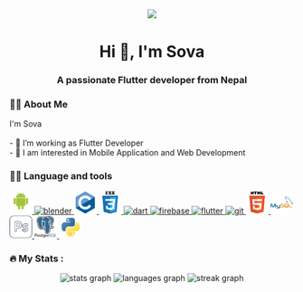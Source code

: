<div align="center">
<!--    <img height="200" src="https://y.yarn.co/40ef945e-7263-4e3a-b38f-826dcc071b59_text.gif" />
   <img height="200" src="https://media3.giphy.com/media/l0IylSajlbPRFxH8Y/giphy.gif?cid=6c09b952mld3z244sz8yrm401x2c6hnh2e2fagz999ic1gt6&ep=v1_internal_gif_by_id&rid=giphy.gif&ct=g" />
   <img height="200" src="https://y.yarn.co/daa13d60-24d7-4779-a97b-c0985c695462_text.gif" /> 
    <img height="200" src="https://y.yarn.co/4b7a18ec-2445-4a80-81ae-a898b1959ad1_text.gif" />  -->

</div>



<div align="center">
  <img src="https://visitor-badge.laobi.icu/badge?page_id=sovaamahato&"  />
</div>
<h1 align="center">Hi 👋, I'm Sova</h1>
<h3 align="center">A passionate Flutter developer from Nepal</h3>
<h3 align="left">👩‍💻  About Me</h3>

<p align="left">I'm Sova<br><br>- 🔭 I’m working as Flutter Developer<br>- 💯 I am interested in Mobile Application and Web Development</p>

<h3 align="left">🧑‍💻 Language and tools</h3>
<p align="left"> 
  <a href="https://developer.android.com" target="_blank" rel="noreferrer"> <img src="https://raw.githubusercontent.com/devicons/devicon/master/icons/android/android-original-wordmark.svg" alt="android" width="40" height="40"/> </a> <a href="https://www.blender.org/" target="_blank" rel="noreferrer"> <img src="https://download.blender.org/branding/community/blender_community_badge_white.svg" alt="blender" width="40" height="40"/> </a>  </a> <a href="https://www.cprogramming.com/" target="_blank" rel="noreferrer"> <img src="https://raw.githubusercontent.com/devicons/devicon/master/icons/c/c-original.svg" alt="c" width="40" height="40"/> </a> <a href="https://www.w3schools.com/cpp/" target="_blank" rel="noreferrer">  </a> <a href="https://www.w3schools.com/css/" target="_blank" rel="noreferrer"> <img src="https://raw.githubusercontent.com/devicons/devicon/master/icons/css3/css3-original-wordmark.svg" alt="css3" width="40" height="40"/> </a> <a href="https://dart.dev" target="_blank" rel="noreferrer"> <img src="https://www.vectorlogo.zone/logos/dartlang/dartlang-icon.svg" alt="dart" width="40" height="40"/> </a>  </a> <a href="https://firebase.google.com/" target="_blank" rel="noreferrer"> <img src="https://www.vectorlogo.zone/logos/firebase/firebase-icon.svg" alt="firebase" width="40" height="40"/> </a> <a href="https://flutter.dev" target="_blank" rel="noreferrer"> <img src="https://www.vectorlogo.zone/logos/flutterio/flutterio-icon.svg" alt="flutter" width="40" height="40"/> </a> <a href="https://git-scm.com/" target="_blank" rel="noreferrer"> <img src="https://www.vectorlogo.zone/logos/git-scm/git-scm-icon.svg" alt="git" width="40" height="40"/> </a> <a href="https://www.w3.org/html/" target="_blank" rel="noreferrer"> <img src="https://raw.githubusercontent.com/devicons/devicon/master/icons/html5/html5-original-wordmark.svg" alt="html5" width="40" height="40"/> </a> <a href="https://www.mysql.com/" target="_blank" rel="noreferrer"> <img src="https://raw.githubusercontent.com/devicons/devicon/master/icons/mysql/mysql-original-wordmark.svg" alt="mysql" width="40" height="40"/> </a> <a href="https://www.photoshop.com/en" target="_blank" rel="noreferrer"> <img src="https://raw.githubusercontent.com/devicons/devicon/master/icons/photoshop/photoshop-line.svg" alt="photoshop" width="40" height="40"/> </a> <a href="https://www.postgresql.org" target="_blank" rel="noreferrer"> <img src="https://raw.githubusercontent.com/devicons/devicon/master/icons/postgresql/postgresql-original-wordmark.svg" alt="postgresql" width="40" height="40"/> </a> <a href="https://www.python.org" target="_blank" rel="noreferrer"> <img src="https://raw.githubusercontent.com/devicons/devicon/master/icons/python/python-original.svg" alt="python" width="40" height="40"/> </a> <a href="https://www.adobe.com/products/xd.html" target="_blank" rel="noreferrer"/> </a>
</p>
<!-- <p><img align="left" src="https://github-readme-stats.vercel.app/api/top-langs?username=rojanparajuli&show_icons=true&locale=en&layout=compact" alt="rojanparajuli" /></p>

<p>&nbsp;<img align="center" src="https://github-readme-stats.vercel.app/api?username=sovaamahato&show_icons=true&locale=en" alt="sovaamahato" /></p>

<p><img align="center" src="https://github-readme-streak-stats.herokuapp.com/?user=sovaamahato&" alt="Breadcrumbssovaamahato" /></p> -->

<h3 align="left">🔥   My Stats :</h3>

<div align="center">
  <img src="https://github-readme-stats.vercel.app/api?username=sovaamahato&hide_title=false&hide_rank=false&show_icons=true&include_all_commits=true&count_private=true&disable_animations=false&theme=dracula&locale=en&hide_border=false&order=1" height="150" alt="stats graph"  />
  <img src="https://github-readme-stats.vercel.app/api/top-langs?username=sovaamahato&locale=en&hide_title=false&layout=compact&card_width=320&langs_count=5&theme=dracula&hide_border=false&order=2" height="150" alt="languages graph"  />
  <img src="https://streak-stats.demolab.com?user=sovaamahato&locale=en&mode=daily&theme=dracula&hide_border=false&border_radius=5&order=3" height="150" alt="streak graph"  />
</div>
